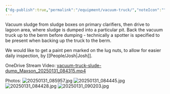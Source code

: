 ```yaml
---
{"dg-publish":true,"permalink":"/equipment/vacuum-truck/","noteIcon":"","created":"2025-05-20T09:18:16.156-05:00"}
---
```


Vacuum sludge from sludge boxes on primary clarifiers, then drive to lagoon area, where sludge is dumped into a particular pit. Back the vacuum truck up to the berm before dumping - technically a spotter is specified to be present when backing up the truck to the berm.

We would like to get a paint pen marked on the lug nuts, to allow for easier daily inspection, by [[People/Josh\|Josh]].

OneDrive Stream Video: 
[vacuum-truck-slude-dump_Maxson_20250131_084315.mp4](https://memphistngov-my.sharepoint.com/:v:/r/personal/george_bennett_memphistn_gov/Documents/Pictures/vacuum-truck-slude-dump_Maxson_20250131_084315.mp4?csf=1&web=1&nav=eyJyZWZlcnJhbEluZm8iOnsicmVmZXJyYWxBcHAiOiJPbmVEcml2ZUZvckJ1c2luZXNzIiwicmVmZXJyYWxBcHBQbGF0Zm9ybSI6IldlYiIsInJlZmVycmFsTW9kZSI6InZpZXciLCJyZWZlcnJhbFZpZXciOiJNeUZpbGVzTGlua0NvcHkifX0&e=AwF6Xx)

Photos:
![20250131_085957.jpg](/img/user/20250131_085957.jpg)
![20250131_084445.jpg](/img/user/20250131_084445.jpg)
![20250131_084428.jpg](/img/user/20250131_084428.jpg)
![20250131_090203.jpg](/img/user/20250131_090203.jpg)
